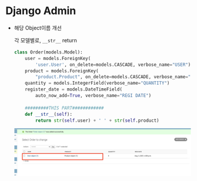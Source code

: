 # Django Admin

- 해당 Object이름 개선

  각 모델별로, `__str__` return

  ```python
  class Order(models.Model):
      user = models.ForeignKey(
          'user.User', on_delete=models.CASCADE, verbose_name="USER")
      product = models.ForeignKey(
          "product.Product", on_delete=models.CASCADE, verbose_name="PRODUCT")
      quantity = models.IntegerField(verbose_name="QUANTITY")
      register_date = models.DateTimeField(
          auto_now_add=True, verbose_name="REGI DATE")
  
      #########THIS PART############
      def __str__(self):
          return str(self.user) + ' ' + str(self.product)
  ```

  

  ![2_1](./materials/2_1.png)

